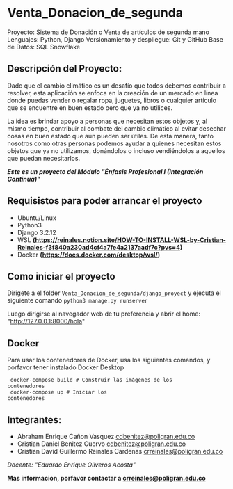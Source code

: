 # Venta_Donacion_de_segunda

Proyecto: Sistema de Donación o Venta de artículos de segunda mano
Lenguajes: Python, Django
Versionamiento y despliegue: Git y GitHub
Base de Datos: SQL Snowflake

## Descripción del Proyecto:

Dado que el cambio climático es un desafío que todos debemos contribuir a resolver, esta aplicación se enfoca en la creación de un mercado en línea donde puedas vender o regalar ropa, juguetes, libros o cualquier artículo que se encuentre en buen estado pero que ya no utilices.

La idea es brindar apoyo a personas que necesitan estos objetos y, al mismo tiempo, contribuir al combate del cambio climático al evitar desechar cosas en buen estado que aún pueden ser útiles. De esta manera, tanto nosotros como otras personas podemos ayudar a quienes necesitan estos objetos que ya no utilizamos, donándolos o incluso vendiéndolos a aquellos que puedan necesitarlos.

***Este es un proyecto del Módulo "Énfasis Profesional I (Integración Continua)"***

## Requisistos para poder arrancar el proyecto
- Ubuntu/Linux
- Python3 
- Django 3.2.12
- WSL **(https://reinales.notion.site/HOW-TO-INSTALL-WSL-by-Cristian-Reinales-f3f840a230ad4cf4a7fe4a2137aadf7c?pvs=4)**
- Docker **(https://docs.docker.com/desktop/wsl/)**

## Como iniciar el proyecto

Dirigete a el folder <code>Venta_Donacion_de_segunda/django_proyect</code> y ejecuta el siguiente comando <code>python3 manage.py runserver</code>

Luego dirigirse al navegador web de tu preferencia y abrir el home: "http://127.0.0.1:8000/hola"

## Docker 

Para usar los contenedores de Docker, usa los siguientes comandos, y porfavor tener instalado Docker Desktop

<code> docker-compose build  # Construir las imágenes de los contenedores </code>
<br>
<code> docker-compose up     # Iniciar los contenedores </code>

## Integrantes: 

- Abraham Enrique Cañon Vasquez cdbenitez@poligran.edu.co
- Cristian Daniel Benitez Cuervo cdbenitez@poligran.edu.co
- Cristian David Guillermo Reinales Cardenas crreinales@poligran.edu.co

*Docente: "Eduardo Enrique Oliveros Acosta"*

**Mas informacion, porfavor contactar a crreinales@poligran.edu.co**

